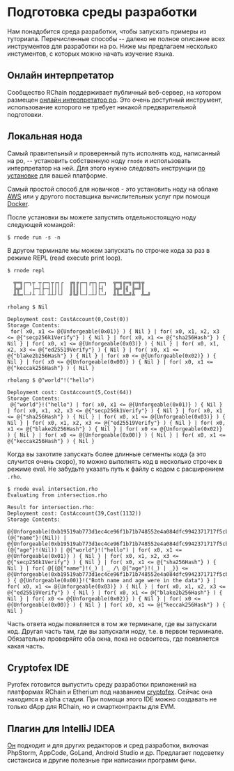 # Подготовка среды разработки

Нам понадобится среда разработки, чтобы запускать примеры из туториала. Перечисленные способы -- далеко не полное описание всех инструментов для разработки на ро. Ниже мы предлагаем несколько инстументов, с которых можно начать изучение языка.

## Онлайн интерпретатор
Сообщество RChain поддерживает публичный веб-сервер, на котором размещен  [онлайн интерпретатор ро](http://rchain.cloud). Это очень доступный инструмент, использование которого не требует никакой предварительной подготовки. 

## Локальная нода
Самый правительный и проверенный путь исполнять код, написанный на ро, -- установить собственную ноду `rnode` и использовать интерпретатор на ней. Для этого нужно следовать инструкции [по установке](https://rchain.atlassian.net/wiki/spaces/CORE/pages/428376065/User+guide+for+running+RNode) для вашей платформе.

Самый простой способ для новичков - это установить ноду на облаке [AWS](https://blog.rchain.coop/running-rnode-0-5-3-on-amazon-ec2/) или у другого поставщика вычислительных услуг при помощи [Docker](https://blog.rchain.coop/running-rnodev-0-6-x-with-docker/).

После установки вы можете запустить отдельностоящую ноду следующей командой:
```
$ rnode run -s -n
```

В другом терминале мы можем запускать по строчке кода за раз в режиме REPL (read execute print loop).
```
$ rnode repl

  ╦═╗┌─┐┬ ┬┌─┐┬┌┐┌  ╔╗╔┌─┐┌┬┐┌─┐  ╦═╗╔═╗╔═╗╦  
  ╠╦╝│  ├─┤├─┤││││  ║║║│ │ ││├┤   ╠╦╝║╣ ╠═╝║  
  ╩╚═└─┘┴ ┴┴ ┴┴┘└┘  ╝╚╝└─┘─┴┘└─┘  ╩╚═╚═╝╩  ╩═╝

rholang $ Nil

Deployment cost: CostAccount(0,Cost(0))
Storage Contents:
 for( x0, x1 <= @{Unforgeable(0x01)} ) { Nil } | for( x0, x1, x2, x3 <= @{"secp256k1Verify"} ) { Nil } | for( x0, x1 <= @{"sha256Hash"} ) { Nil } | for( x0, x1 <= @{Unforgeable(0x03)} ) { Nil } | for( x0, x1, x2, x3 <= @{"ed25519Verify"} ) { Nil } | for( x0, x1 <= @{"blake2b256Hash"} ) { Nil } | for( x0 <= @{Unforgeable(0x02)} ) { Nil } | for( x0 <= @{Unforgeable(0x00)} ) { Nil } | for( x0, x1 <= @{"keccak256Hash"} ) { Nil }

rholang $ @"world"!("hello")

Deployment cost: CostAccount(5,Cost(64))
Storage Contents:
 @{"world"}!("hello") | for( x0, x1 <= @{Unforgeable(0x01)} ) { Nil } | for( x0, x1, x2, x3 <= @{"secp256k1Verify"} ) { Nil } | for( x0, x1 <= @{"sha256Hash"} ) { Nil } | for( x0, x1 <= @{Unforgeable(0x03)} ) { Nil } | for( x0, x1, x2, x3 <= @{"ed25519Verify"} ) { Nil } | for( x0, x1 <= @{"blake2b256Hash"} ) { Nil } | for( x0 <= @{Unforgeable(0x02)} ) { Nil } | for( x0 <= @{Unforgeable(0x00)} ) { Nil } | for( x0, x1 <= @{"keccak256Hash"} ) { Nil }
```

Когда вы захотите запускать более длинные сегменты кода (а это случится очень скоро), то можно выполнять код в несколько строчек в режиме eval. Не забудьте указать путь к файлу с кодом с расширением `.rho`.

```
$ rnode eval intersection.rho
Evaluating from intersection.rho

Result for intersection.rho:
Deployment cost: CostAccount(39,Cost(1132))
Storage Contents:
 @{Unforgeable(0xb19519ab773d1ec4ce96f1b71b748552e4a084dfc9942371717f5cb87e818879)}!(@{"name"}!(Nil)) | @{Unforgeable(0xb19519ab773d1ec4ce96f1b71b748552e4a084dfc9942371717f5cb87e818879)}!(@{"age"}!(Nil)) | @{"world"}!("hello") | for( x0, x1 <= @{Unforgeable(0x01)} ) { Nil } | for( x0, x1, x2, x3 <= @{"secp256k1Verify"} ) { Nil } | for( x0, x1 <= @{"sha256Hash"} ) { Nil } | for( @{{@{"name"}!(_) | _ /\ @{"age"}!(_) | _}} <= @{Unforgeable(0xb19519ab773d1ec4ce96f1b71b748552e4a084dfc9942371717f5cb87e818879)} ) { @{Unforgeable(0x00)}!("Both name and age were in the data") } | for( x0, x1 <= @{Unforgeable(0x03)} ) { Nil } | for( x0, x1, x2, x3 <= @{"ed25519Verify"} ) { Nil } | for( x0, x1 <= @{"blake2b256Hash"} ) { Nil } | for( x0 <= @{Unforgeable(0x02)} ) { Nil } | for( x0 <= @{Unforgeable(0x00)} ) { Nil } | for( x0, x1 <= @{"keccak256Hash"} ) { Nil }
```

Часть ответа ноды появляется в том же терминале, где вы запускали код. Другая часть там, где вы запускали ноду, т.е. в первом терминале. Обязательно проверяйте оба окна, пока не освоитесь, где появляется какая часть. 

## Cryptofex IDE
Pyrofex готовится выпустить среду разработки приложений на платформах RChain и Etherium под названием [cryptofex](https://cryptofex.io/). Сейчас она находится в alpha стадии. При помощи этого IDE можно создавать не только dApp для RChain, но и смартконтракты для EVM.

## Плагин для IntelliJ IDEA
[Он](https://plugins.jetbrains.com/plugin/9833-rholang) подходит и для других редакторов и сред разработки, включая PhpStorm, AppCode, GoLand, Android Studio и др. Предлагает подсветку систаксиса и другие полезные при написании программ фичи.
